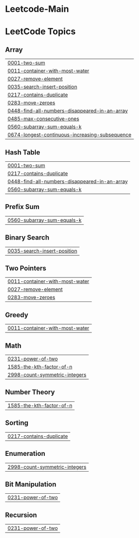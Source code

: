 # Leetcode-Main
<!---LeetCode Topics Start-->
# LeetCode Topics
## Array
|  |
| ------- |
| [0001-two-sum](https://github.com/Yash12patre/Leetcode-Main/tree/master/0001-two-sum) |
| [0011-container-with-most-water](https://github.com/Yash12patre/Leetcode-Main/tree/master/0011-container-with-most-water) |
| [0027-remove-element](https://github.com/Yash12patre/Leetcode-Main/tree/master/0027-remove-element) |
| [0035-search-insert-position](https://github.com/Yash12patre/Leetcode-Main/tree/master/0035-search-insert-position) |
| [0217-contains-duplicate](https://github.com/Yash12patre/Leetcode-Main/tree/master/0217-contains-duplicate) |
| [0283-move-zeroes](https://github.com/Yash12patre/Leetcode-Main/tree/master/0283-move-zeroes) |
| [0448-find-all-numbers-disappeared-in-an-array](https://github.com/Yash12patre/Leetcode-Main/tree/master/0448-find-all-numbers-disappeared-in-an-array) |
| [0485-max-consecutive-ones](https://github.com/Yash12patre/Leetcode-Main/tree/master/0485-max-consecutive-ones) |
| [0560-subarray-sum-equals-k](https://github.com/Yash12patre/Leetcode-Main/tree/master/0560-subarray-sum-equals-k) |
| [0674-longest-continuous-increasing-subsequence](https://github.com/Yash12patre/Leetcode-Main/tree/master/0674-longest-continuous-increasing-subsequence) |
## Hash Table
|  |
| ------- |
| [0001-two-sum](https://github.com/Yash12patre/Leetcode-Main/tree/master/0001-two-sum) |
| [0217-contains-duplicate](https://github.com/Yash12patre/Leetcode-Main/tree/master/0217-contains-duplicate) |
| [0448-find-all-numbers-disappeared-in-an-array](https://github.com/Yash12patre/Leetcode-Main/tree/master/0448-find-all-numbers-disappeared-in-an-array) |
| [0560-subarray-sum-equals-k](https://github.com/Yash12patre/Leetcode-Main/tree/master/0560-subarray-sum-equals-k) |
## Prefix Sum
|  |
| ------- |
| [0560-subarray-sum-equals-k](https://github.com/Yash12patre/Leetcode-Main/tree/master/0560-subarray-sum-equals-k) |
## Binary Search
|  |
| ------- |
| [0035-search-insert-position](https://github.com/Yash12patre/Leetcode-Main/tree/master/0035-search-insert-position) |
## Two Pointers
|  |
| ------- |
| [0011-container-with-most-water](https://github.com/Yash12patre/Leetcode-Main/tree/master/0011-container-with-most-water) |
| [0027-remove-element](https://github.com/Yash12patre/Leetcode-Main/tree/master/0027-remove-element) |
| [0283-move-zeroes](https://github.com/Yash12patre/Leetcode-Main/tree/master/0283-move-zeroes) |
## Greedy
|  |
| ------- |
| [0011-container-with-most-water](https://github.com/Yash12patre/Leetcode-Main/tree/master/0011-container-with-most-water) |
## Math
|  |
| ------- |
| [0231-power-of-two](https://github.com/Yash12patre/Leetcode-Main/tree/master/0231-power-of-two) |
| [1585-the-kth-factor-of-n](https://github.com/Yash12patre/Leetcode-Main/tree/master/1585-the-kth-factor-of-n) |
| [2998-count-symmetric-integers](https://github.com/Yash12patre/Leetcode-Main/tree/master/2998-count-symmetric-integers) |
## Number Theory
|  |
| ------- |
| [1585-the-kth-factor-of-n](https://github.com/Yash12patre/Leetcode-Main/tree/master/1585-the-kth-factor-of-n) |
## Sorting
|  |
| ------- |
| [0217-contains-duplicate](https://github.com/Yash12patre/Leetcode-Main/tree/master/0217-contains-duplicate) |
## Enumeration
|  |
| ------- |
| [2998-count-symmetric-integers](https://github.com/Yash12patre/Leetcode-Main/tree/master/2998-count-symmetric-integers) |
## Bit Manipulation
|  |
| ------- |
| [0231-power-of-two](https://github.com/Yash12patre/Leetcode-Main/tree/master/0231-power-of-two) |
## Recursion
|  |
| ------- |
| [0231-power-of-two](https://github.com/Yash12patre/Leetcode-Main/tree/master/0231-power-of-two) |
<!---LeetCode Topics End-->